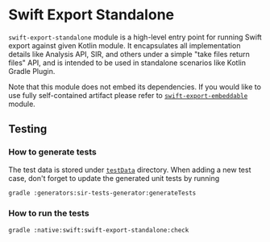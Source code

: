 # Swift Export Standalone

`swift-export-standalone` module is a high-level entry point for running Swift export against given Kotlin module.
It encapsulates all implementation details like Analysis API, SIR, and others under a simple "take files return files" API, and is intended
to be used in standalone scenarios like Kotlin Gradle Plugin. 

Note that this module does not embed its dependencies. 
If you would like to use fully self-contained artifact please refer to [`swift-export-embeddable`](../swift-export-embeddable) module.

## Testing

### How to generate tests

The test data is stored under [`testData`](../swift-export-standalone-integration-tests/simple/testData) directory.
When adding a new test case, don't forget to update the generated unit tests by running

```bash
gradle :generators:sir-tests-generator:generateTests
```

### How to run the tests

```bash
gradle :native:swift:swift-export-standalone:check
```
